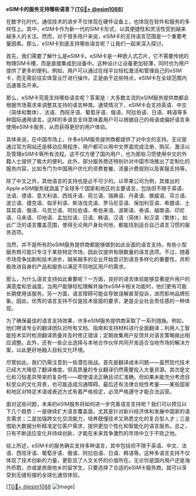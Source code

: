 **eSIM卡的服务支持哪些语言？[[TG💪+ @esim1088](https://t.me/s/esim1088)]**

在数字化时代，通信技术的进步不仅体现在硬件设备上，也体现在软件和服务的多样性上。其中，eSIM卡作为新一代的SIM卡形式，以其便捷性和灵活性受到越来越多人的关注。然而，对于很多用户来说，eSIM卡的支持语言范围是一个重要考量因素。那么，eSIM卡到底支持哪些语言呢？让我们一起来深入探讨。

首先，我们需要了解什么是eSIM卡。eSIM卡是一种嵌入式芯片，它不需要传统的物理SIM卡槽，而是直接集成到设备中。这种设计让设备更加轻薄，同时也为用户提供了更多的便利。例如，用户可以通过在线平台轻松激活和管理自己的eSIM卡，而无需前往实体营业厅进行操作。正是由于这些特点，eSIM卡在全球范围内迅速普及开来。

那么，eSIM卡究竟支持哪些语言呢？答案是：大多数主流的eSIM服务提供商都会根据市场需求来调整其支持的语言种类。通常情况下，eSIM卡会支持英语、中文（简体和繁体）、法语、西班牙语、葡萄牙语、俄语、阿拉伯语、日语、韩语等多种国际通用语言。这样的多语言支持意味着用户可以根据自己的母语或偏好语言来使用eSIM卡服务，从而获得更好的用户体验。

具体来说，在中国市场上，许多eSIM服务提供商都提供了对中文的支持。无论是通过官方网站还是移动应用程序，用户都可以用中文界面完成注册、购买、激活以及管理eSIM卡等所有流程。这不仅方便了国内用户，也为那些习惯使用中文的外籍人士提供了极大的便利。此外，部分服务商还特别针对中国市场推出了定制化的服务内容，比如专门为中国用户优化的资费套餐、流量计费规则以及客服支持等。

除了中文之外，其他语言的支持也是必不可少的。以苹果公司为例，其推出的Apple eSIM服务就涵盖了全球多个国家和地区的主要语言，包括但不限于英语、法语、德语、意大利语、西班牙语、荷兰语、瑞典语、丹麦语、挪威语、芬兰语、波兰语、捷克语、匈牙利语、斯洛伐克语、罗马尼亚语、保加利亚语、希腊语、土耳其语、俄语、乌克兰语、阿拉伯语、希伯来语、波斯语、泰语、越南语、印尼语、马来语、印地语、孟加拉语、日语、韩语、汉语（简体）和汉语（繁体）。如此广泛的语言覆盖范围，使得无论用户身处何地，都能找到适合自己语言习惯的服务选项。

当然，并不是所有的eSIM服务提供商都能够做到如此全面的语言支持。有些小型服务商可能只专注于某些特定市场，因此仅提供有限数量的语言选项。不过，随着市场竞争加剧和技术进步，越来越多的企业开始意识到语言多样化的重要性，并积极改进自身的产品和服务以满足不同地区用户的需求。

那么，为什么语言支持如此重要呢？一方面，良好的语言体验能够显著提升用户的满意度和忠诚度。当用户能够轻松理解并操作eSIM卡相关功能时，他们更有可能长期使用该服务。另一方面，语言障碍可能会导致误解甚至投诉，进而影响品牌形象。因此，优秀的语言支持不仅是技术层面的要求，更是企业社会责任感的一种体现。

为了确保最佳的语言支持效果，许多eSIM服务提供商采取了一系列措施。例如，他们聘请专业的翻译团队对所有文档、指南和支持材料进行全面翻译；利用人工智能技术实时检测翻译质量并及时修正错误；定期收集用户反馈并对语言策略做出相应调整。此外，还有一些企业选择与本地合作伙伴共同开发适合当地市场的解决方案，以此更好地融入目标文化环境。

尽管如此，我们仍需注意到一些潜在挑战。首先是翻译成本问题——虽然现代技术已经大大降低了翻译难度，但高质量的专业翻译仍然需要投入大量资源。其次是文化和习俗差异带来的复杂性——即使语法正确且词汇准确，但如果未能充分考虑目标受众的文化背景，也可能造成沟通障碍。最后还有法律合规性考量——某些国家和地区对特定术语或表述方式有着严格规定，必须严格遵守才能合法运营。

面对这些问题，未来的eSIM服务将如何进一步完善语言支持呢？我们可以预见以下几个趋势：一是继续扩大语言覆盖面，尤其是针对新兴经济体和发展中国家的语言需求；二是加强跨文化交流能力，培养既懂技术又熟悉文化的复合型人才；三是借助大数据分析精准定位客户需求，提供更加个性化和智能化的语言服务。总之，只有不断适应变化并持续创新，才能在未来竞争激烈的市场中立于不败之地。

综上所述，eSIM卡的服务确实支持多种语言，其中包括但不限于英语、中文、法语、西班牙语、葡萄牙语、俄语、阿拉伯语、日语、韩语等。这种多语言支持不仅体现了技术创新的力量，更彰显了人文关怀的价值所在。无论你是国内用户还是海外侨胞，亦或是旅居他乡的留学生，只要选择了合适的eSIM卡服务商，就可以享受到无缝衔接的全球化通信体验。

[[TG💪+ @esim1088](https://t.me/s/esim1088) ![Image](https://i.postimg.cc/4NQfJmqS/Snipaste-2025-05-13-00-14-12.png)]